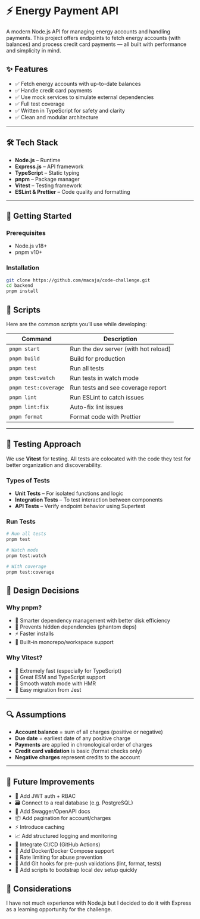 # ⚡ Energy Payment API

A modern Node.js API for managing energy accounts and handling payments. This project offers endpoints to fetch energy accounts (with balances) and process credit card payments — all built with performance and simplicity in mind.

## ✨ Features

- ✅ Fetch energy accounts with up-to-date balances  
- ✅ Handle credit card payments  
- ✅ Use mock services to simulate external dependencies  
- ✅ Full test coverage  
- ✅ Written in TypeScript for safety and clarity  
- ✅ Clean and modular architecture

---

## 🛠️ Tech Stack

- **Node.js** – Runtime  
- **Express.js** – API framework  
- **TypeScript** – Static typing  
- **pnpm** – Package manager  
- **Vitest** – Testing framework  
- **ESLint & Prettier** – Code quality and formatting

---

## 🚀 Getting Started

### Prerequisites

- Node.js v18+
- pnpm v10+

### Installation

```bash
git clone https://github.com/macaja/code-challenge.git
cd backend
pnpm install
```
## 📜 Scripts

Here are the common scripts you’ll use while developing:

| Command               | Description                            |
|-----------------------|----------------------------------------|
| `pnpm start`          | Run the dev server (with hot reload)   |
| `pnpm build`          | Build for production                   |
| `pnpm test`           | Run all tests                          |
| `pnpm test:watch`     | Run tests in watch mode                |
| `pnpm test:coverage`  | Run tests and see coverage report      |
| `pnpm lint`           | Run ESLint to catch issues             |
| `pnpm lint:fix`       | Auto-fix lint issues                   |
| `pnpm format`         | Format code with Prettier              |

---

## 🧪 Testing Approach

We use **Vitest** for testing. All tests are colocated with the code they test for better organization and discoverability.

### Types of Tests

- **Unit Tests** – For isolated functions and logic  
- **Integration Tests** – To test interaction between components  
- **API Tests** – Verify endpoint behavior using Supertest

### Run Tests

```bash
# Run all tests
pnpm test

# Watch mode
pnpm test:watch

# With coverage
pnpm test:coverage
```

## 🎯 Design Decisions

### Why pnpm?

- 🧠 Smarter dependency management with better disk efficiency  
- 🚫 Prevents hidden dependencies (phantom deps)  
- ⚡ Faster installs  
- 🧩 Built-in monorepo/workspace support  

### Why Vitest?

- 🚀 Extremely fast (especially for TypeScript)  
- 🧪 Great ESM and TypeScript support  
- 🔁 Smooth watch mode with HMR  
- 🔧 Easy migration from Jest  

---

## 🔍 Assumptions

- **Account balance** = sum of all charges (positive or negative)  
- **Due date** = earliest date of any positive charge  
- **Payments** are applied in chronological order of charges  
- **Credit card validation** is basic (format checks only)  
- **Negative charges** represent credits to the account  

---

## 🔮 Future Improvements

- 🔐 Add JWT auth + RBAC  
- 🗃️ Connect to a real database (e.g. PostgreSQL)  
- 📖 Add Swagger/OpenAPI docs  
- 📦 Add pagination for account/charges  
- ⚡ Introduce caching  
- 📈 Add structured logging and monitoring  
- 🧪 Integrate CI/CD (GitHub Actions)  
- 🐳 Add Docker/Docker Compose support  
- 🚦 Rate limiting for abuse prevention  
- 🧩 Add Git hooks for pre-push validations (lint, format, tests)  
- 🧰 Add scripts to bootstrap local dev setup quickly  

## 🤔 Considerations

I have not much experience with Node.js but I decided to do it with Express as a learning opportunity for the challenge.
